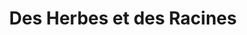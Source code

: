 ---
title: "Des Herbes et des Racines"
url: /le-puy-en-velay/des-herbes-et-des-racines/
shop: herboriste
---